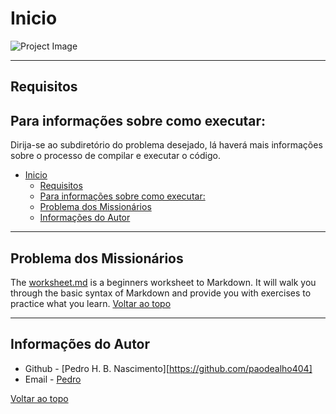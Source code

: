 # Inicio

![Project Image](https://github.com/paodealho404/ai/ia.jpg)


---

## Requisitos

## Para informações sobre como executar: 
Dirija-se ao subdiretório do problema desejado, lá haverá mais informações sobre o processo de compilar
e executar o código.

- [Inicio](#inicio)
  - [Requisitos](#requisitos)
  - [Para informações sobre como executar:](#para-informações-sobre-como-executar)
  - [Problema dos Missionários](#problema-dos-missionários)
  - [Informações do Autor](#informações-do-autor)

---

## Problema dos Missionários

The [worksheet.md](https://github.com/jamesqquick/markdown-worksheet/blob/master/worksheet.md) is a beginners worksheet to Markdown.  It will walk you through the basic syntax of Markdown and provide you with exercises to practice what you learn.
[Voltar ao topo](#Inicio)

---

## Informações do Autor

- Github - [Pedro H. B. Nascimento][https://github.com/paodealho404]
- Email - [Pedro](phbn@ic.ufal.br)

[Voltar ao topo](#Inicio)
